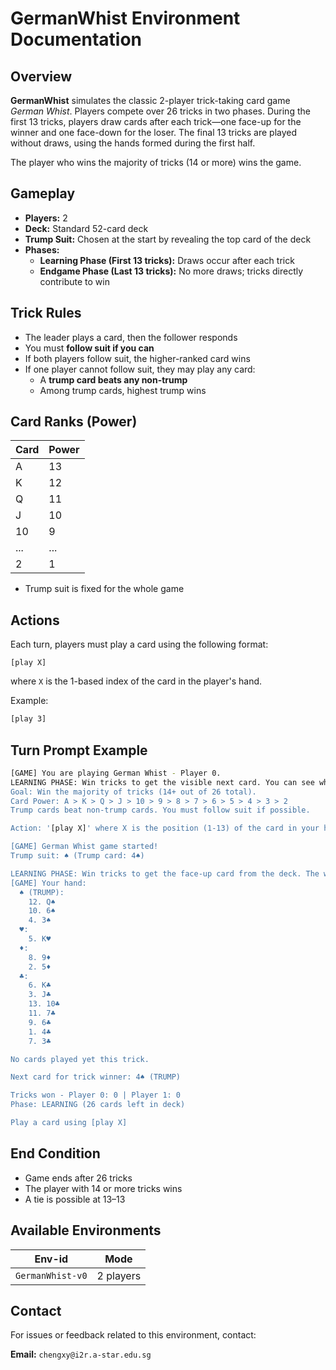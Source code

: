 # GermanWhist Environment Documentation

## Overview

**GermanWhist** simulates the classic 2-player trick-taking card game *German Whist*. Players compete over 26 tricks in two phases. During the first 13 tricks, players draw cards after each trick—one face-up for the winner and one face-down for the loser. The final 13 tricks are played without draws, using the hands formed during the first half.

The player who wins the majority of tricks (14 or more) wins the game.


## Gameplay

- **Players:** 2
- **Deck:** Standard 52-card deck
- **Trump Suit:** Chosen at the start by revealing the top card of the deck
- **Phases:**
  - **Learning Phase (First 13 tricks):** Draws occur after each trick
  - **Endgame Phase (Last 13 tricks):** No more draws; tricks directly contribute to win


## Trick Rules

- The leader plays a card, then the follower responds
- You must **follow suit if you can**
- If both players follow suit, the higher-ranked card wins
- If one player cannot follow suit, they may play any card:
  - A **trump card beats any non-trump**
  - Among trump cards, highest trump wins


## Card Ranks (Power)

| Card | Power |
|------|--------|
| A    | 13     |
| K    | 12     |
| Q    | 11     |
| J    | 10     |
| 10   | 9      |
| ...  | ...    |
| 2    | 1      |

- Trump suit is fixed for the whole game

## Actions

Each turn, players must play a card using the following format:

```text
[play X]
```
where `X` is the 1-based index of the card in the player's hand.

Example:
```bash
[play 3]
```

## Turn Prompt Example
```bash
[GAME] You are playing German Whist - Player 0.
LEARNING PHASE: Win tricks to get the visible next card. You can see what you're competing for!
Goal: Win the majority of tricks (14+ out of 26 total).
Card Power: A > K > Q > J > 10 > 9 > 8 > 7 > 6 > 5 > 4 > 3 > 2
Trump cards beat non-trump cards. You must follow suit if possible.

Action: '[play X]' where X is the position (1-13) of the card in your hand

[GAME] German Whist game started!
Trump suit: ♠ (Trump card: 4♠)

LEARNING PHASE: Win tricks to get the face-up card from the deck. The winner sees the next card, the loser gets it blind.
[GAME] Your hand:
  ♠ (TRUMP):
    12. Q♠
    10. 6♠
    4. 3♠
  ♥:
    5. K♥
  ♦:
    8. 9♦
    2. 5♦
  ♣:
    6. K♣
    3. J♣
    13. 10♣
    11. 7♣
    9. 6♣
    1. 4♣
    7. 3♣

No cards played yet this trick.

Next card for trick winner: 4♠ (TRUMP)

Tricks won - Player 0: 0 | Player 1: 0
Phase: LEARNING (26 cards left in deck)

Play a card using [play X]
```


## End Condition

- Game ends after 26 tricks
- The player with 14 or more tricks wins
- A tie is possible at 13–13

## Available Environments

| Env-id               | Mode      |
|----------------------|-----------|
| `GermanWhist-v0`     | 2 players |

## Contact

For issues or feedback related to this environment, contact:

**Email:** `chengxy@i2r.a-star.edu.sg`
